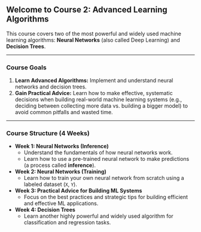 ## **Welcome to Course 2: Advanced Learning Algorithms**

This course covers two of the most powerful and widely used machine learning algorithms: **Neural Networks** (also called Deep Learning) and **Decision Trees**.

---

### **Course Goals**

1. **Learn Advanced Algorithms:** Implement and understand neural networks and decision trees.
2. **Gain Practical Advice:** Learn how to make effective, systematic decisions when building real-world machine learning systems (e.g., deciding between collecting more data vs. building a bigger model) to avoid common pitfalls and wasted time.

---

### **Course Structure (4 Weeks)**

- **Week 1: Neural Networks (Inference)**
  - Understand the fundamentals of how neural networks work.
  - Learn how to use a pre-trained neural network to make predictions (a process called **inference**).
- **Week 2: Neural Networks (Training)**
  - Learn how to train your own neural network from scratch using a labeled dataset (`X`, `Y`).
- **Week 3: Practical Advice for Building ML Systems**
  - Focus on the best practices and strategic tips for building efficient and effective ML applications.
- **Week 4: Decision Trees**
  - Learn another highly powerful and widely used algorithm for classification and regression tasks.

